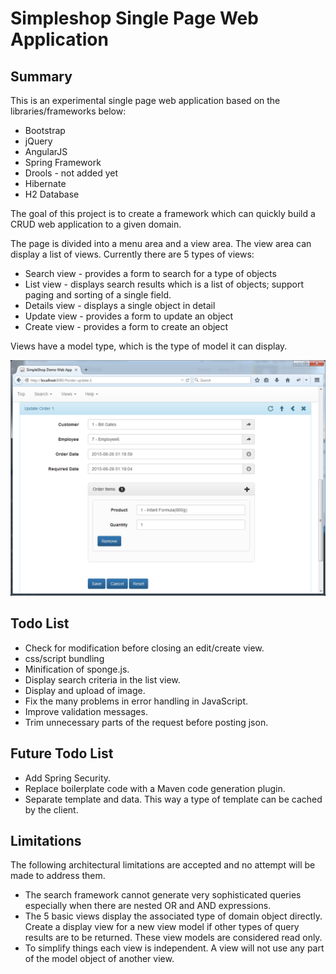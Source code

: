 Simpleshop Single Page Web Application
=======

Summary
-----------
This is an experimental single page web application based on the libraries/frameworks below:

* Bootstrap
* jQuery
* AngularJS
* Spring Framework
* Drools - not added yet
* Hibernate
* H2 Database

The goal of this project is to create a framework which can quickly build a CRUD web application to a given domain. 

The page is divided into a menu area and a view area. The view area can display a list of views. Currently there are 5 types of views:
* Search view - provides a form to search for a type of objects
* List view - displays search results which is a list of objects; support paging and sorting of a single field.
* Details view - displays a single object in detail
* Update view - provides a form to update an object
* Create view - provides a form to create an object

Views have a model type, which is the type of model it can display.

<img src="img/screenshot1.png">

Todo List
-----------
 * Check for modification before closing an edit/create view.
 * css/script bundling
 * Minification of sponge.js.
 * Display search criteria in the list view.
 * Display and upload of image.
 * Fix the many problems in error handling in JavaScript.
 * Improve validation messages.
 * Trim unnecessary parts of the request before posting json.

Future Todo List 
-----------
 * Add Spring Security.
 * Replace boilerplate code with a Maven code generation plugin.
 * Separate template and data. This way a type of template can be cached by the client.

Limitations
-----------
The following architectural limitations are accepted and no attempt will be made to address them.

* The search framework cannot generate very sophisticated queries especially when there are nested OR and AND expressions.
* The 5 basic views display the associated type of domain object directly. Create a display view for a new view model if other types of query results are to be returned. These view models are considered read only. 
* To simplify things each view is independent. A view will not use any part of the model object of another view. 







